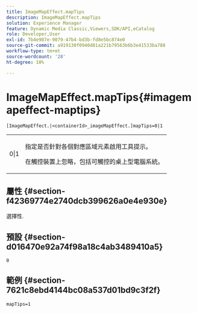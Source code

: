 ```yaml
---
title: ImageMapEffect.mapTips
description: ImageMapEffect.mapTips
solution: Experience Manager
feature: Dynamic Media Classic,Viewers,SDK/API,eCatalog
role: Developer,User
exl-id: 7b4e987e-9079-47b4-bd3b-fd8e5bc874e0
source-git-commit: a919130f0940d81a221b79563b6b3e41533ba788
workflow-type: tm+mt
source-wordcount: '28'
ht-degree: 10%

---
```


# ImageMapEffect.mapTips{#imagemapeffect-maptips}

`[ImageMapEffect.|<containerId>_imageMapEffect.]mapTips=0|1`

<table id="table_3DBC5A70C9264CECA1CB3D1D08CEDF31"> 
 <tbody> 
  <tr> 
   <td colname="col1"> <p><span class="codeph"> 0|1</span> </p> </td> 
   <td colname="col2"> <p> 指定是否針對各個對應區域元素啟用工具提示。 </p> <p> 在觸控裝置上忽略，包括可觸控的桌上型電腦系統。 </p> </td> 
  </tr> 
 </tbody> 
</table>

## 屬性 {#section-f42369774e2740dcb399626a0e4e930e}

選擇性.

## 預設 {#section-d016470e92a74f98a18c4ab3489410a5}

`0`

## 範例 {#section-7621c8ebd4144bc08a537d01bd9c3f2f}

`mapTips=1`
